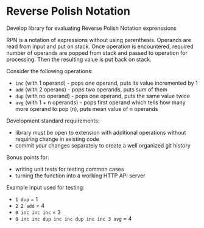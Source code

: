 # Reverse Polish Notation

Develop library for evaluating Reverse Polish Notation exprenssions

RPN is a notation of expressions without using parenthesis. Operands are read from input
and put on stack. Once operation is encountered, required number of operands are popped from stack
and passed to operation for processing. Then the resulting value is put back on stack.

Consider the following operations:
- `inc` (with 1 operand) - pops one operand, puts its value incremented by 1
- `add` (with 2 operans) - pops two operands, puts sum of them
- `dup` (with no operand) - pops one operand, puts the same value twice
- `avg` (with 1 + n operands) - pops first operand which tells how many more operand to pop (n), puts mean value of n operands

Development standard requirements:
- library must be open to extension with additional operations without requiring change
in existing code
- commit your changes separately to create a well organized git history

Bonus points for:
- writing unit tests for testing common cases
- turning the function into a working HTTP API server

Example input used for testing:
- `1 dup` = 1
- `2 2 add` = 4
- `0 inc inc inc` = 3
- `0 inc inc dup inc inc dup inc inc 3 avg` = 4
